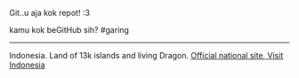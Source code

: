 Git..u aja kok repot! :3

kamu kok beGitHub sih?
#garing

--------------
Indonesia. Land of 13k islands and living Dragon.
[Official national site, Visit Indonesia](www.indonesia.travel/)
